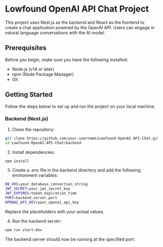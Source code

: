 # Lowfound OpenAI API Chat Project

This project uses Nest.js as the backend and React as the frontend to create a chat application powered by the OpenAI API. Users can engage in natural language conversations with the AI model.

## Prerequisites

Before you begin, make sure you have the following installed:

- Node.js (v14 or later)
- npm (Node Package Manager)
- Git

## Getting Started

Follow the steps below to set up and run the project on your local machine.

### Backend (Nest.js)

1. Clone the repository:

```bash
git clone https://github.com/your-username/Lowfound-OpenAI-API-Chat.git
cd Lowfound-OpenAI-API-Chat/backend
```

2. Install dependencies:


```bash
npm install
```

3. Create a .env file in the backend directory and add the following environment variables:

```bash
DB_URI=your_database_connection_string
JWT_SECRET=your_jwt_secret_key
JWT_EXPIRES=token_expiration_time
PORT=backend_server_port
OPENAI_API_KEY=your_openai_api_key

```

Replace the placeholders with your actual values.

4. Run the backend server:

```bash
npm run start:dev
```

The backend server should now be running at the specified port.


